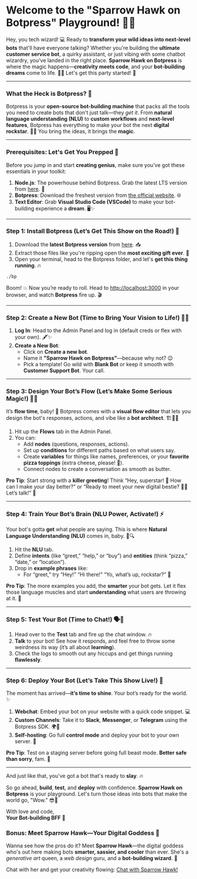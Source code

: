 # **Welcome to the "Sparrow Hawk on Botpress" Playground!** 🚀✨

Hey, you tech wizard! 💻 Ready to **transform your wild ideas into next-level bots** that'll have everyone talking? Whether you're building the **ultimate customer service bot**, a quirky assistant, or just vibing with some chatbot wizardry, you’ve landed in the right place. **Sparrow Hawk on Botpress** is where the magic happens—**creativity meets code**, and your **bot-building dreams** come to life. 💬🎉 Let's get this party started! 🎉

---

### **What the Heck is Botpress?** 🤔

Botpress is your **open-source bot-building machine** that packs all the tools you need to create bots that don't just talk—they *get it*. From **natural language understanding (NLU)** to **custom workflows** and **next-level features**, Botpress has everything to make your bot the next **digital rockstar**. 🦾🔥 You bring the ideas, it brings the **magic**.

---

### **Prerequisites: Let's Get You Prepped** 🏁

Before you jump in and start **creating genius**, make sure you’ve got these essentials in your toolkit:
1. **Node.js**: The powerhouse behind Botpress. Grab the latest LTS version from [here](https://nodejs.org/). 🚀
2. **Botpress**: Download the freshest version from [the official website](https://botpress.com/download). 🌐
3. **Text Editor**: Grab **Visual Studio Code (VSCode)** to make your bot-building experience a **dream**. 🖥️✨

---

### **Step 1: Install Botpress (Let’s Get This Show on the Road!)** 🎉

1. Download the **latest Botpress version** from [here](https://botpress.com/download). 📥
2. Extract those files like you're ripping open the **most exciting gift ever**. 🎁
3. Open your terminal, head to the Botpress folder, and let's **get this thing running**. 🔥

```bash
./bp
```

Boom! 💥 Now you’re ready to roll. Head to [http://localhost:3000](http://localhost:3000) in your browser, and watch **Botpress** fire up. 🎬

---

### **Step 2: Create a New Bot (Time to Bring Your Vision to Life!)** 💬💡

1. **Log In**: Head to the Admin Panel and log in (default creds or flex with your own). 🖋️✨
2. **Create a New Bot**:
   - Click on **Create a new bot**.
   - Name it **"Sparrow Hawk on Botpress"**—because why not? 😉
   - Pick a template! Go wild with **Blank Bot** or keep it smooth with **Customer Support Bot**. Your call.

---

### **Step 3: Design Your Bot’s Flow (Let’s Make Some Serious Magic!)** 🎨✨

It’s **flow time**, baby! 🎉 Botpress comes with a **visual flow editor** that lets you design the bot's responses, actions, and vibe like a **bot architect**. 🏗️👩‍💻

1. Hit up the **Flows** tab in the Admin Panel.
2. You can:
   - Add **nodes** (questions, responses, actions).
   - Set up **conditions** for different paths based on what users say.
   - Create **variables** for things like names, preferences, or your **favorite pizza toppings** (extra cheese, please! 🍕).
   - Connect nodes to create a conversation as smooth as butter.

**Pro Tip**: Start strong with a **killer greeting**! Think “Hey, superstar! 🌟 How can I make your day better?” or “Ready to meet your new digital bestie? 💁‍♀️ Let’s talk!” 💬

---

### **Step 4: Train Your Bot’s Brain (NLU Power, Activate!) ⚡**

Your bot's gotta **get** what people are saying. This is where **Natural Language Understanding (NLU)** comes in, baby. 🤖🔍

1. Hit the **NLU** tab.
2. Define **intents** (like “greet,” “help,” or “buy”) and **entities** (think “pizza,” “date,” or “location”).
3. Drop in **example phrases** like:
   - For “greet,” try “Hey!” “Hi there!” “Yo, what’s up, rockstar?” 🎤

**Pro Tip**: The more examples you add, the **smarter** your bot gets. Let it flex those language muscles and start **understanding** what users are throwing at it. 💪

---

### **Step 5: Test Your Bot (Time to Chat!)** 🗣️👀

1. Head over to the **Test** tab and fire up the chat window. 🔥
2. **Talk** to your bot! See how it responds, and feel free to throw some weirdness its way (it’s all about **learning**).
3. Check the logs to smooth out any hiccups and get things running **flawlessly**.

---

### **Step 6: Deploy Your Bot (Let’s Take This Show Live!)** 🚀

The moment has arrived—**it’s time to shine**. Your bot’s ready for the world. ✨

1. **Webchat**: Embed your bot on your website with a quick code snippet. 💻
2. **Custom Channels**: Take it to **Slack**, **Messenger**, or **Telegram** using the Botpress SDK. 🌍📱
3. **Self-hosting**: Go full **control mode** and deploy your bot to your own server. 💾

**Pro Tip**: Test on a staging server before going full beast mode. **Better safe than sorry**, fam. 🚦

---

And just like that, you've got a bot that's ready to **slay**. 🔥 

So go ahead, **build**, **test**, and **deploy** with confidence. **Sparrow Hawk on Botpress** is your playground. Let's turn those ideas into bots that make the world go, "Wow." 😎🚀 

With love and code,  
**Your Bot-building BFF** 💙

### **Bonus: Meet **Sparrow Hawk**—Your Digital Goddess 👑**

Wanna see how the pros do it? Meet **Sparrow Hawk**—the digital goddess who's out here making bots **smarter, sassier, and cooler** than ever. She's a *generative art* queen, a *web design* guru, and a **bot-building wizard**. 💫

Chat with her and get your creativity flowing: [Chat with Sparrow Hawk!](https://cdn.botpress.cloud/webchat/v2.2/shareable.html?configUrl=https://files.bpcontent.cloud/2025/01/06/17/20250106173117-8TRE5XWM.json)
